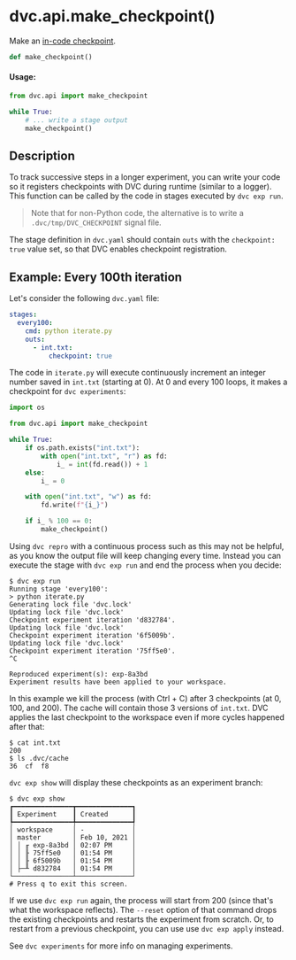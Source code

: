 # dvc.api.make_checkpoint()

Make an
[in-code checkpoint](/doc/user-guide/experiment-management#checkpoints-in-source-code).

```py
def make_checkpoint()
```

#### Usage:

```py
from dvc.api import make_checkpoint

while True:
    # ... write a stage output
    make_checkpoint()
```

## Description

To track successive steps in a longer <abbr>experiment</abbr>, you can write
your code so it registers checkpoints with DVC during runtime (similar to a
logger). This function can be called by the code in stages executed by
`dvc exp run`.

> Note that for non-Python code, the alternative is to write a
> `.dvc/tmp/DVC_CHECKPOINT` signal file.

The stage definition in `dvc.yaml` should contain `outs` with the
`checkpoint: true` value set, so that DVC enables checkpoint registration.

## Example: Every 100th iteration

Let's consider the following `dvc.yaml` file:

```yaml
stages:
  every100:
    cmd: python iterate.py
    outs:
      - int.txt:
          checkpoint: true
```

The code in `iterate.py` will execute continuously increment an integer number
saved in `int.txt` (starting at 0). At 0 and every 100 loops, it makes a
checkpoint for `dvc experiments`:

```py
import os

from dvc.api import make_checkpoint

while True:
    if os.path.exists("int.txt"):
        with open("int.txt", "r") as fd:
            i_ = int(fd.read()) + 1
    else:
        i_ = 0

    with open("int.txt", "w") as fd:
        fd.write(f"{i_}")

    if i_ % 100 == 0:
        make_checkpoint()
```

Using `dvc repro` with a continuous process such as this may not be helpful, as
you know the output file will keep changing every time. Instead you can execute
the stage with `dvc exp run` and end the process when you decide:

```dvc
$ dvc exp run
Running stage 'every100':
> python iterate.py
Generating lock file 'dvc.lock'
Updating lock file 'dvc.lock'
Checkpoint experiment iteration 'd832784'.
Updating lock file 'dvc.lock'
Checkpoint experiment iteration '6f5009b'.
Updating lock file 'dvc.lock'
Checkpoint experiment iteration '75ff5e0'.
^C

Reproduced experiment(s): exp-8a3bd
Experiment results have been applied to your workspace.
```

In this example we kill the process (with Ctrl + C) after 3 checkpoints (at 0,
100, and 200). The <abbr>cache</abbr> will contain those 3 versions of
`int.txt`. DVC applies the last checkpoint to the <abbr>workspace</abbr> even if
more cycles happened after that:

```dvc
$ cat int.txt
200
$ ls .dvc/cache
36  cf  f8
```

`dvc exp show` will display these checkpoints as an experiment branch:

```dvc
$ dvc exp show
┏━━━━━━━━━━━━━━━┳━━━━━━━━━━━━━━┓
┃ Experiment    ┃ Created      ┃
┡━━━━━━━━━━━━━━━╇━━━━━━━━━━━━━━┩
│ workspace     │ -            │
│ master        │ Feb 10, 2021 │
│ │ ╓ exp-8a3bd │ 02:07 PM     │
│ │ ╟ 75ff5e0   │ 01:54 PM     │
│ │ ╟ 6f5009b   │ 01:54 PM     │
│ ├─╨ d832784   │ 01:54 PM     │
└───────────────┴──────────────┘
# Press q to exit this screen.
```

If we use `dvc exp run` again, the process will start from 200 (since that's
what the workspace reflects). The `--reset` option of that command drops the
existing checkpoints and restarts the experiment from scratch. Or, to restart
from a previous checkpoint, you can use use `dvc exp apply` instead.

See `dvc experiments` for more info on managing <abbr>experiments</abbr>.
